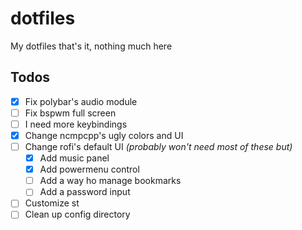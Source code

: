 # dotfiles

My dotfiles that's it, nothing much here

## Todos

- [x] Fix polybar's audio module
- [ ] Fix bspwm full screen
- [ ] I need more keybindings
- [x] Change ncmpcpp's ugly colors and UI
- [ ] Change rofi's default UI *(probably won't need most of these but)*
    - [x] Add music panel
    - [x] Add powermenu control
    - [ ] Add a way ho manage bookmarks
    - [ ] Add a password input
- [ ] Customize st
- [ ] Clean up config directory
